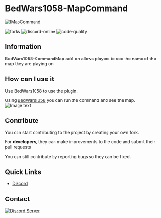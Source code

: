 # BedWars1058-MapCommand
![IMapCommand](https://imgur.com/ViwwdmY.png)

![forks](https://img.shields.io/github/forks/PandhoStg/BedWars1058-MapCommand?color=yellow&style=for-the-badge&logo=github) ![discord-online](https://img.shields.io/discord/1028481009416667136?color=blue&logo=discord&label=DISCORD&style=for-the-badge) ![code-quality](https://img.shields.io/codacy/grade/1e1dc3fdb98c43a796424b2c4ed71e98?style=for-the-badge&logo=codacy)

## Information

BedWars1058-CommandMap add-on allows players to see the name of the map they are playing on.

## How can I use it

Use BedWars1058 to use the plugin.

Using [BedWars1058][bedwars1058] you can run the command and see the map.
![Image text](https://imgur.com/Ve2Kxu7.png)

## Contribute

You can start contributing to the project by creating your own fork.

For **developers**, they can make improvements to the code and submit their pull requests

You can still contribute by reporting bugs so they can be fixed.

## Quick Links

- [Discord][discord]

## Contact
[![Discord Server](https://discord.com/api/guilds/1028481009416667136/widget.png?style=banner3)](https://discord.gg/6JRmcXJ3)

[discord]: https://discord.gg/6JRmcXJ3

[bedwars1058]: https://polymart.org/resource/bedwars1058.1152
